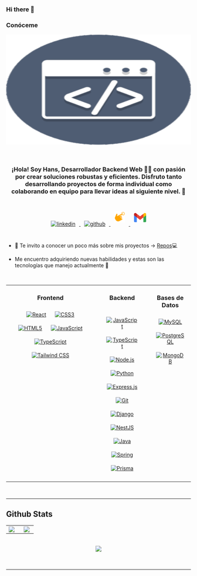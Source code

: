 ### Hi there 👋

### Conóceme

<div align="center">
<img src="./code.gif" align="center" style="width: 100%" height="300"/>
</div>  
  
<br>

<br/>

### <div align="center">¡Hola! Soy Hans, Desarrollador Backend Web 👨‍💻 con pasión por crear soluciones robustas y eficientes. Disfruto tanto desarrollando proyectos de forma individual como colaborando en equipo para llevar ideas al siguiente nivel. 🚀</div>

<br>

<div align="center" >
<a href="https://linkedin.com/in/hans-urpay/" target="_blank">
<img src=https://img.shields.io/badge/linkedin-%231E77B5.svg?&style=for-the-badge&logo=linkedin&logoColor=white alt=linkedin style="margin: 10px" />
</a>
<a href="https://github.com/HansUrpay" target="_blank">
<img src=https://img.shields.io/badge/github-%2324292e.svg?&style=for-the-badge&logo=github&logoColor=white alt=github style="margin: 10px;" />
</a>
<a href="https://hans-portfolio.vercel.app/" target="_blank">
<img src='./icons/web.svg' alt='website' height='30' style="margin:10px">
</a>
<a href=mailto:hansurpayh@gmail.com target="_blank">
<img src='./icons/gmail.svg' alt='gmail' height='25' style="margin:10px">
</a>
</div>

<br>

- 🔭 Te invito a conocer un poco más sobre mis proyectos -> [Repos](https://github.com/HansUrpay?tab=repositories)💻

- Me encuentro adquiriendo nuevas habilidades y estas son las tecnologías que manejo actualmente 📝

<br>

<!-- ## My Skill Set   -->
<table align="center"><tr><td valign="top" width="50%" align="center">

### Frontend

<div align="center">  
<a href="https://reactjs.org/" target="_blank"><img style="margin: 10px" src="https://profilinator.rishav.dev/skills-assets/react-original-wordmark.svg" alt="React" height="50" /></a>  
<a href="https://www.w3schools.com/css/" target="_blank"><img style="margin: 10px" src="https://profilinator.rishav.dev/skills-assets/css3-original-wordmark.svg" alt="CSS3" height="50" /></a>  
<a href="https://en.wikipedia.org/wiki/HTML5" target="_blank"><img style="margin: 10px" src="https://profilinator.rishav.dev/skills-assets/html5-original-wordmark.svg" alt="HTML5" height="50" /></a>  
<a href="https://www.javascript.com/" target="_blank"><img style="margin: 10px" src="https://profilinator.rishav.dev/skills-assets/javascript-original.svg" alt="JavaScript" height="50" /></a>  
<a href="https://www.typescriptlang.org/" target="_blank"><img style="margin: 10px" src="https://profilinator.rishav.dev/skills-assets/typescript-original.svg" alt="TypeScript" height="50" /></a>  
<a href="https://www.tailwindcss.com/" target="_blank"><img style="margin: 10px" src="https://profilinator.rishav.dev/skills-assets/tailwindcss.svg" alt="Tailwind CSS" height="50" /></a>  
</div>

</td><td valign="top" width="30%" align="center">

### Backend

<div align="center" style="padding:15px">  
<a href="https://www.javascript.com/" target="_blank"><img style="margin: 10px" src="https://profilinator.rishav.dev/skills-assets/javascript-original.svg" alt="JavaScript" height="50" /></a>  
<a href="https://www.typescriptlang.org/" target="_blank"><img style="margin: 10px" src="https://profilinator.rishav.dev/skills-assets/typescript-original.svg" alt="TypeScript" height="50" /></a>  
<a href="https://nodejs.org/" target="_blank"><img style="margin: 10px" src="https://profilinator.rishav.dev/skills-assets/nodejs-original-wordmark.svg" alt="Node.js" height="50" /></a>  
<a href="https://www.python.org/" target="_blank"><img style="margin: 10px" src="https://profilinator.rishav.dev/skills-assets/python-original.svg" alt="Python" height="50" /></a>  
<a href="https://expressjs.com/" target="_blank"><img style="margin: 10px" src="https://profilinator.rishav.dev/skills-assets/express-original-wordmark.svg" alt="Express.js" height="50" /></a>  
<a href="https://github.com/" target="_blank"><img style="margin: 10px" src="https://profilinator.rishav.dev/skills-assets/git-scm-icon.svg" alt="Git" height="50" /></a>  
<a href="https://www.djangoproject.com/" target="_blank"><img style="margin: 10px" src="https://profilinator.rishav.dev/skills-assets/django-original.svg" alt="Django" height="50" /></a>  
<a href="https://nestjs.com/" target="_blank"><img style="margin: 10px" src="https://profilinator.rishav.dev/skills-assets/nestjs.svg" alt="NestJS" height="50" /></a>  
<a href="https://www.java.com/" target="_blank"><img style="margin: 10px" src="https://profilinator.rishav.dev/skills-assets/java-original-wordmark.svg" alt="Java" height="50" /></a>  
<a href="https://docs.spring.io/spring-framework/docs/3.0.x/reference/expressions.html#:~:text=The%20Spring%20Expression%20Language%20(SpEL,and%20basic%20string%20templating%20functionality." target="_blank"><img style="margin: 10px" src="https://profilinator.rishav.dev/skills-assets/springio-icon.svg" alt="Spring" height="50" /></a>  
<a href="https://www.prisma.io/" target="_blank"><img style="margin: 10px" src="https://profilinator.rishav.dev/skills-assets/prisma.png" alt="Prisma" height="50" /></a>  
</div>

<!-- </td></tr></table> -->
</td><td valign="top" width="30%" align="center">

### Bases de Datos

<div align="center">
<a href="https://www.mysql.com/" target="_blank"><img style="margin: 10px" src="https://profilinator.rishav.dev/skills-assets/mysql-original-wordmark.svg" alt="MySQL" height="50" /></a>  
<a href="https://www.postgresql.org/" target="_blank"><img style="margin: 10px" src="https://profilinator.rishav.dev/skills-assets/postgresql-original-wordmark.svg" alt="PostgreSQL" height="50" /></a> 
<a href="https://www.mongodb.com/" target="_blank"><img style="margin: 10px" src="https://profilinator.rishav.dev/skills-assets/mongodb-original-wordmark.svg" alt="MongoDB" height="50" /></a>  
</div>

</td></tr></table>

<br/>

---

## Github Stats

<table><tr><td valign="top" width="48%">

<img src="https://github-readme-stats.vercel.app/api?username=HansUrpay&show_icons=true&count_private=true&hide_border=true" align="left" style="width: 95%"/>

</td><td valign="top" width="40%">

<img src="https://github-readme-stats.vercel.app/api/top-langs/?username=HansUrpay&hide_border=true&layout=compact" align="left" style="width: 95%" />

</td></tr></table>

<!-- ### Contáctame   -->
<br>

<div align="center">
<img src="https://komarev.com/ghpvc/?username=HansUrpay&&style=flat-square" align="center" />
</div>

<br/>

<br />

---
